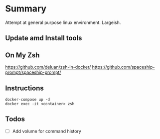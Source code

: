 # Summary

Attempt at general purpose linux environment. Largeish.

## Update amd Install tools

## On My Zsh

https://github.com/deluan/zsh-in-docker/
https://github.com/spaceship-prompt/spaceship-prompt/

## Instructions

```
docker-compose up -d
docker exec -it <container> zsh
```
## Todos

- [ ] Add volume for command history